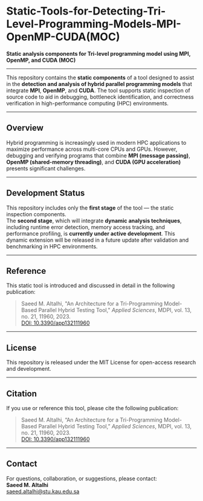 # Static-Tools-for-Detecting-Tri-Level-Programming-Models-MPI-OpenMP-CUDA(MOC)

**Static analysis components for Tri-level programming model using MPI, OpenMP, and CUDA (MOC)**

---

This repository contains the **static components** of a tool designed to assist in the **detection and analysis of hybrid parallel programming models** that integrate **MPI**, **OpenMP**, and **CUDA**. The tool supports static inspection of source code to aid in debugging, bottleneck identification, and correctness verification in high-performance computing (HPC) environments.

---

## Overview

Hybrid programming is increasingly used in modern HPC applications to maximize performance across multi-core CPUs and GPUs. However, debugging and verifying programs that combine **MPI (message passing)**, **OpenMP (shared-memory threading)**, and **CUDA (GPU acceleration)** presents significant challenges.

---

## Development Status

This repository includes only the **first stage** of the tool — the static inspection components.  
The **second stage**, which will integrate **dynamic analysis techniques**, including runtime error detection, memory access tracking, and performance profiling, is **currently under active development**. This dynamic extension will be released in a future update after validation and benchmarking in HPC environments.

---

## Reference

This static tool is introduced and discussed in detail in the following publication:

> Saeed M. Altalhi, "An Architecture for a Tri-Programming Model-Based Parallel Hybrid Testing Tool," *Applied Sciences*, MDPI, vol. 13, no. 21, 11960, 2023.  
> [DOI: 10.3390/app132111960](https://doi.org/10.3390/app132111960)

---

## License

This repository is released under the MIT License for open-access research and development.

---

## Citation

If you use or reference this tool, please cite the following publication:

> Saeed M. Altalhi, “An Architecture for a Tri-Programming Model-Based Parallel Hybrid Testing Tool,” *Applied Sciences*, MDPI, vol. 13, no. 21, 11960, 2023.  
> [DOI: 10.3390/app132111960](https://doi.org/10.3390/app132111960)

---

## Contact

For questions, collaboration, or suggestions, please contact:  
**Saeed M. Altalhi**  
[saeed.altalhi@stu.kau.edu.sa](mailto:saeed.altalhi@stu.kau.edu.sa)

